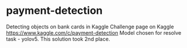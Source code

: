 # payment-detection
Detecting objects on bank cards in Kaggle
Challenge page on Kaggle https://www.kaggle.com/c/payment-detection
Model chosen for resolve task - yolov5.
This solution took 2nd place.
